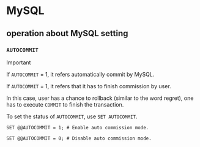 # MySQL
## operation about MySQL setting
### `AUTOCOMMIT`

> [!IMPORTANT]
> If `AUTOCOMMIT` = 1, it refers automatically commit by MySQL.
>
> If `AUTOCOMMIT` = 1, it refers that it has to finish commission by user.
>
> In this case, user has a chance to rollback (similar to the word regret), one has to execute `COMMIT` to finish the transaction.

To set the status of `AUTOCOMMIT`, use `SET AUTOCOMMIT`.

```
SET @@AUTOCOMMIT = 1; # Enable auto commission mode.
```

```
SET @@AUTOCOMMIT = 0; # Disable auto commission mode.
```
